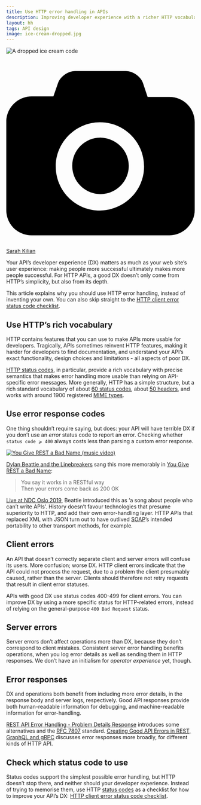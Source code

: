 ```yaml
---
title: Use HTTP error handling in APIs
description: Improving developer experience with a richer HTTP vocabulary
layout: hh
tags: API design
image: ice-cream-dropped.jpg
---
```


![A dropped ice cream code](ice-cream-dropped.jpg)

<a class="unsplash" href="https://unsplash.com/photos/52jRtc2S_VE" rel="noopener noreferrer"><span><svg xmlns="http://www.w3.org/2000/svg" viewBox="0 0 32 32"><title>unsplash-logo</title><path d="M20.8 18.1c0 2.7-2.2 4.8-4.8 4.8s-4.8-2.1-4.8-4.8c0-2.7 2.2-4.8 4.8-4.8 2.7.1 4.8 2.2 4.8 4.8zm11.2-7.4v14.9c0 2.3-1.9 4.3-4.3 4.3h-23.4c-2.4 0-4.3-1.9-4.3-4.3v-15c0-2.3 1.9-4.3 4.3-4.3h3.7l.8-2.3c.4-1.1 1.7-2 2.9-2h8.6c1.2 0 2.5.9 2.9 2l.8 2.4h3.7c2.4 0 4.3 1.9 4.3 4.3zm-8.6 7.5c0-4.1-3.3-7.5-7.5-7.5-4.1 0-7.5 3.4-7.5 7.5s3.3 7.5 7.5 7.5c4.2-.1 7.5-3.4 7.5-7.5z"></path></svg></span><span>Sarah Kilian</span></a>

Your API’s developer experience (DX) matters as much as your web site’s user experience:
making people more successful ultimately makes more people successful.
For HTTP APIs, a good DX doesn’t only come from HTTP’s simplicity, but also from its depth.

This article explains why you should use HTTP error handling, instead of inventing your own.
You can also skip straight to the [HTTP client error status code checklist](http-client-error-checklist).

## Use HTTP’s rich vocabulary

HTTP contains features that you can use to make APIs more usable for developers.
Tragically, APIs sometimes reinvent HTTP features, making it harder for developers to find documentation, and understand your API’s exact functionality, design choices and limitations - all aspects of poor DX.

[HTTP status codes](https://en.wikipedia.org/wiki/List_of_HTTP_status_codes), in particular,
provide a rich vocabulary with precise semantics that makes error handling more usable than relying on API-specific error messages.
More generally, HTTP has a simple structure, but a rich standard vocabulary of 
about [60 status codes](https://en.wikipedia.org/wiki/List_of_HTTP_status_codes), 
about [50 headers](https://en.wikipedia.org/wiki/List_of_HTTP_header_fields), 
and works with around 1900 registered [MIME types](https://en.wikipedia.org/wiki/MIME).

## Use error response codes

One thing shouldn’t require saying, but does:
your API will have terrible DX if you don’t use an _error_ status code to report an error.
Checking whether `status code ⩾ 400` always costs less than parsing a custom error response.

[![You Give REST a Bad Name (music video)](you-give-rest-a-bad-name.png)](https://www.youtube.com/watch?v=nSKp2StlS6s)

[Dylan Beattie and the Linebreakers](https://dylanbeattie.net/music/)
sang this more memorably in
[You Give REST a Bad Name](https://www.youtube.com/watch?v=nSKp2StlS6s):

> You say it works in a RESTful way  
> Then your errors come back as 200 OK

[Live at NDC Oslo 2019](https://www.youtube.com/watch?v=Zq-sGEwPLUQ),
Beattie introduced this as ‘a song about people who can’t write APIs’.
History doesn’t favour technologies that presume superiority to HTTP, and add their own error-handling layer.
HTTP APIs that replaced XML with JSON turn out to have outlived
[SOAP](https://en.wikipedia.org/wiki/SOAP)’s intended portability to other transport methods, for example.

## Client errors

An API that doesn’t correctly separate client and server errors will confuse its users.
More confusion; worse DX.
HTTP client errors indicate that the API could not process the request, due to a problem the client presumably caused, rather than the server.
Clients should therefore not retry requests that result in client error statuses.

APIs with good DX use status codes 400-499 for client errors.
You can improve DX by using a more specific status for HTTP-related errors, instead of relying on the general-purpose `400 Bad Request` status.

## Server errors

Server errors don’t affect operations more than DX, because they don’t correspond to client mistakes.
Consistent server error handling benefits operations, when you log error details as well as sending them in HTTP responses.
We don’t have an initialism for _operator experience_ yet, though.

## Error responses

DX and operations both benefit from including more error details, in the response body and server logs, respectively.
Good API responses provide both human-readable information for debugging, and machine-readable information for error-handling.

[REST API Error Handling - Problem Details Response](https://blog.restcase.com/rest-api-error-handling-problem-details-response/)
introduces some alternatives and the
[RFC 7807](https://tools.ietf.org/html/rfc7807) standard.
[Creating Good API Errors in REST, GraphQL and gRPC](https://apisyouwonthate.com/blog/creating-good-api-errors-in-rest-graphql-and-grpc)
discusses error responses more broadly, for different kinds of HTTP API.

## Check which status code to use

Status codes support the simplest possible error handling, but HTTP doesn’t stop there, and neither should your developer experience.
Instead of trying to memorise them, use HTTP
[status codes](https://en.wikipedia.org/wiki/List_of_HTTP_status_codes) 
as a checklist for how to improve your API’s DX:
[HTTP client error status code checklist](http-client-error-checklist).
